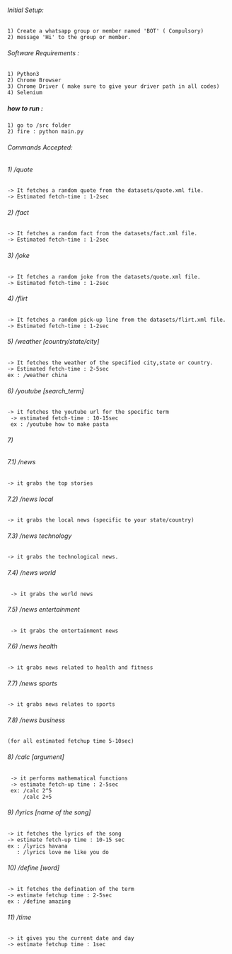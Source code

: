 
###### Initial Setup:
```
1) Create a whatsapp group or member named 'BOT' ( Compulsory)
2) message 'Hi' to the group or member.
```

###### Software Requirements :
```
1) Python3
2) Chrome Browser
3) Chrome Driver ( make sure to give your driver path in all codes)
4) Selenium
```

##### how to run :
```
1) go to /src folder
2) fire : python main.py
```
###### Commands Accepted:

###### 1) /quote 
```
-> It fetches a random quote from the datasets/quote.xml file.
-> Estimated fetch-time : 1-2sec
```

###### 2) /fact
```
-> It fetches a random fact from the datasets/fact.xml file.
-> Estimated fetch-time : 1-2sec
```

###### 3) /joke
```
-> It fetches a random joke from the datasets/quote.xml file.
-> Estimated fetch-time : 1-2sec
```

###### 4) /flirt
```
-> It fetches a random pick-up line from the datasets/flirt.xml file.
-> Estimated fetch-time : 1-2sec
```

###### 5) /weather [country/state/city]
```
-> It fetches the weather of the specified city,state or country.
-> Estimated fetch-time : 2-5sec
ex : /weather china 
```

###### 6) /youtube [search_term]
```
-> it fetches the youtube url for the specific term
 -> estimated fetch-time : 10-15sec
 ex : /youtube how to make pasta
 ```
###### 7) 
######  7.1) /news
 ```-> it grabs the top stories ```
######  7.2) /news local
 ```-> it grabs the local news (specific to your state/country)```
######  7.3) /news technology
 ```-> it grabs the technological news.```
######  7.4) /news world
``` -> it grabs the world news```
######  7.5) /news entertainment
``` -> it grabs the entertainment news```
######  7.6) /news health
 ```-> it grabs news related to health and fitness```
 ######  7.7) /news sports
 ```-> it grabs news relates to sports```
######  7.8) /news business
 ```-> it grabs news related to business
 (for all estimated fetchup time 5-10sec)
``` 
######  8) /calc [argument]
```
 -> it performs mathematical functions
 -> estimate fetch-up time : 2-5sec
 ex: /calc 2^5  
     /calc 2+5
 ```
 
######  9) /lyrics [name of the song]
 ```
 -> it fetches the lyrics of the song
 -> estimate fetch-up time : 10-15 sec
 ex : /lyrics havana
    : /lyrics love me like you do
 ```
 
###### 10) /define [word]
 ```
 -> it fetches the defination of the term
 -> estimate fetchup time : 2-5sec
 ex : /define amazing
 ```
 
 ###### 11) /time
 ```
 -> it gives you the current date and day
 -> estimate fetchup time : 1sec
 ```
 
 
 
